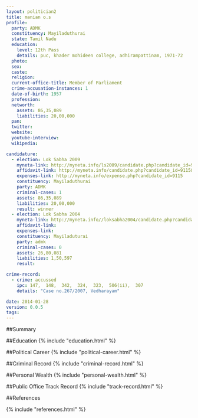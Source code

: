 ```yaml
---
layout: politician2
title: manian o.s
profile: 
  party: ADMK
  constituency: Mayiladuthurai
  state: Tamil Nadu
  education: 
    level: 12th Pass
    details: puc, khader mohideen college, adhirampattinam, 1971-72
  photo: 
  sex: 
  caste: 
  religion: 
  current-office-title: Member of Parliament
  crime-accusation-instances: 1
  date-of-birth: 1957
  profession: 
  networth: 
    assets: 86,35,089
    liabilities: 20,00,000
  pan: 
  twitter: 
  website: 
  youtube-interview: 
  wikipedia: 

candidature: 
  - election: Lok Sabha 2009
    myneta-link: http://myneta.info/ls2009/candidate.php?candidate_id=9115
    affidavit-link: http://myneta.info/candidate.php?candidate_id=9115&scan=original
    expenses-link: http://myneta.info/expense.php?candidate_id=9115
    constituency: Mayiladuthurai 
    party: ADMK
    criminal-cases: 1
    assets: 86,35,089
    liabilities: 20,00,000
    result: winner 
  - election: Lok Sabha 2004
    myneta-link: http://myneta.info//loksabha2004/candidate.php?candidate_id=3529
    affidavit-link: 
    expenses-link: 
    constituency: Mayiladuturai 
    party: admk
    criminal-cases: 0
    assets: 26,80,081
    liabilities: 1,50,597
    result:  

crime-record: 
  - crime: accussed
    ipc: 147,  148,  342,  324,  323,  506(ii),  307
    details: "Case no.267/2007, Vedharayam" 

date: 2014-01-28
version: 0.0.5
tags: 
---
```

##Summary


##Education
{% include "education.html" %}


##Political Career
{% include "political-career.html" %}


##Criminal Record
{% include "criminal-record.html" %}


##Personal Wealth
{% include "personal-wealth.html" %}


##Public Office Track Record
{% include "track-record.html" %}


##References


{% include "references.html" %}